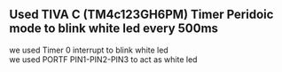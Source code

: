## Used TIVA C (TM4c123GH6PM) Timer Peridoic mode to blink white led every 500ms
we used Timer 0 interrupt to blink white led <br>
we used PORTF PIN1-PIN2-PIN3 to act as white led